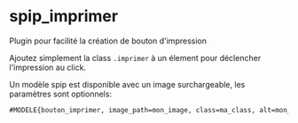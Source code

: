 spip_imprimer
=============

Plugin pour facilité la création de bouton d'impression

Ajoutez simplement la class ```.imprimer``` à un élement pour déclencher l'impression au click.

Un modèle spip est disponible avec un image surchargeable, les paramètres sont optionnels:

```html
#MODELE{bouton_imprimer, image_path=mon_image, class=ma_class, alt=mon_alt}
```
